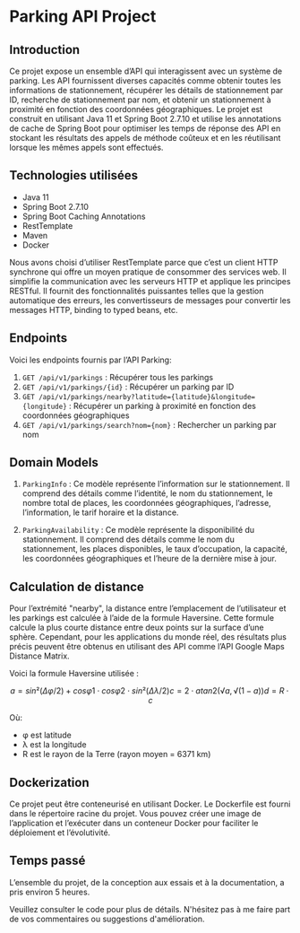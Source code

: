 # Parking API Project

## Introduction
Ce projet expose un ensemble d’API qui interagissent avec un système de parking. Les API fournissent diverses capacités comme obtenir toutes les informations de stationnement, récupérer les détails de stationnement par ID, recherche de stationnement par nom, et obtenir un stationnement à proximité en fonction des coordonnées géographiques.
Le projet est construit en utilisant Java 11 et Spring Boot 2.7.10 et utilise les annotations de cache de Spring Boot pour optimiser les temps de réponse des API en stockant les résultats des appels de méthode coûteux et en les réutilisant lorsque les mêmes appels sont effectués.

## Technologies utilisées
- Java 11
- Spring Boot 2.7.10
- Spring Boot Caching Annotations
- RestTemplate
- Maven
- Docker

Nous avons choisi d’utiliser RestTemplate parce que c’est un client HTTP synchrone qui offre un moyen pratique de consommer des services web. Il simplifie la communication avec les serveurs HTTP et applique les principes RESTful. Il fournit des fonctionnalités puissantes telles que la gestion automatique des erreurs, les convertisseurs de messages pour convertir les messages HTTP, binding to typed beans, etc.

## Endpoints
Voici les endpoints fournis par l’API Parking:
1. `GET /api/v1/parkings` : Récupérer tous les parkings
2. `GET /api/v1/parkings/{id}` : Récupérer un parking par ID
3. `GET /api/v1/parkings/nearby?latitude={latitude}&longitude={longitude}` : Récupérer un parking à proximité en fonction des coordonnées géographiques
4. `GET /api/v1/parkings/search?nom={nom}` : Rechercher un parking par nom

## Domain Models
1. `ParkingInfo` : Ce modèle représente l’information sur le stationnement. Il comprend des détails comme l’identité, le nom du stationnement, le nombre total de places, les coordonnées géographiques, l’adresse, l’information, le tarif horaire et la distance.

2. `ParkingAvailability` : Ce modèle représente la disponibilité du stationnement. Il comprend des détails comme le nom du stationnement, les places disponibles, le taux d’occupation, la capacité, les coordonnées géographiques et l’heure de la dernière mise à jour.

## Calculation de distance
Pour l’extrémité "nearby", la distance entre l’emplacement de l’utilisateur et les parkings est calculée à l’aide de la formule Haversine. Cette formule calcule la plus courte distance entre deux points sur la surface d’une sphère. Cependant, pour les applications du monde réel, des résultats plus précis peuvent être obtenus en utilisant des API comme l’API Google Maps Distance Matrix.

Voici la formule Haversine utilisée :

```math
a = sin²(Δφ/2) + cos φ1 ⋅ cos φ2 ⋅ sin²(Δλ/2)
c = 2 ⋅ atan2( √a, √(1−a) )
d = R ⋅ c
```

Où:
- φ est latitude
- λ est la longitude
- R est le rayon de la Terre (rayon moyen = 6371 km)

[//]: # (- Remarque: Les angles doivent être en radians pour passer aux fonctions trig)

## Dockerization
Ce projet peut être conteneurisé en utilisant Docker. Le Dockerfile est fourni dans le répertoire racine du projet. Vous pouvez créer une image de l’application et l’exécuter dans un conteneur Docker pour faciliter le déploiement et l’évolutivité.

## Temps passé
L’ensemble du projet, de la conception aux essais et à la documentation, a pris environ 5 heures.

Veuillez consulter le code pour plus de détails. N'hésitez pas à me faire part de vos commentaires ou suggestions d'amélioration.
